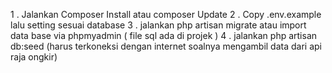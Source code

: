 1 . Jalankan Composer Install atau composer Update
2 . Copy .env.example lalu setting sesuai database
3 . jalankan php artisan migrate atau import data base via phpmyadmin ( file sql ada di projek )
4 . jalankan php artisan db:seed (harus terkoneksi dengan internet soalnya mengambil data dari api raja ongkir)
